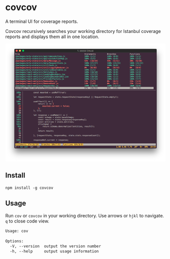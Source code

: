 # covcov
A terminal UI for coverage reports.

Covcov recursively searches your working directory for Istanbul coverage reports and 
displays them all in one location.

![screenshot](screenshot.png)

## Install

```
npm install -g covcov
```


## Usage
Run `cov` or `covcov` in your working directory.  Use arrows or `hjkl` to navigate. `q` to close code view.

```
Usage: cov

Options:
  -V, --version  output the version number
  -h, --help     output usage information

```

